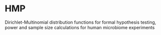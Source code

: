# HMP
Dirichlet-Multinomial distribution functions for formal hypothesis testing, power and sample size calculations for human microbiome experiments
